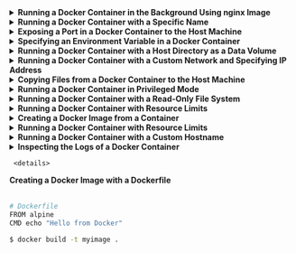 <details>
<summary><b>Running a Docker Container in the Background Using nginx Image</b></summary><br>
  
```bash
$ docker run -d nginx
```
  </details>
 
 <details>
<summary><b>Running a Docker Container with a Specific Name</b></summary><br>
  
```bash
$ docker run --name web-server nginx
```
  </details>
  
  <details>
<summary><b>Exposing a Port in a Docker Container to the Host Machine</b></summary><br>
  
```bash
$ docker run -p 8080:80 nginx
```
- The above command runs an Nginx container and maps the container's port 80 to the host's port 8080. 
This means that you can access the Nginx server running in the container at http://localhost:8080. 
The -p option maps the host port to the container port.
  </details>
  
  <details>
<summary><b>Specifying an Environment Variable in a Docker Container</b></summary><br>
  
```bash
$ docker run -e MESSAGE='Hello from Docker' alpine echo $MESSAGE
```
  - The above command runs an Alpine container and sets an environment variable MESSAGE to Hello from Docker. 
  The -e option sets an environment variable in the container. In the command, echo $MESSAGE prints the value of the environment variable.
  </details>
  
  <details>
<summary><b>Running a Docker Container with a Host Directory as a Data Volume</b></summary><br>
  
```bash
$ docker run -v $(pwd)/html:/usr/share/nginx/html nginx
```
  - The above command runs an Nginx container and mounts the current working directory ($(pwd)) as a data volume in the container at the path /usr/share/nginx/html. 
  This means that any changes made to the files in the data volume will persist even after the container is deleted. 
  The -v option mounts a host directory as a data volume in the container.
  </details>
  
 
  <details>
<summary><b>Running a Docker Container with a Custom Network and Specifying IP Address</b></summary><br>
  
```bash
$ docker network create mynetwork
$ docker run --net=mynetwork --ip=172.18.0.100 nginx
```

  </details>
  
  <details>
<summary><b>Copying Files from a Docker Container to the Host Machine</b></summary><br>
  
```bash
$ docker create --name mycontainer alpine
$ docker cp mycontainer:/etc/passwd .

```
  </details>
  
  <details>
<summary><b>Running a Docker Container in Privileged Mode</b></summary><br>
  
```bash
$ docker run --privileged nginx
```
  - The above command runs an Nginx container in privileged mode. The --privileged option gives the container full access to the host machine's resources, including access to all devices.
  </details>
  
  
  <details>
<summary><b>Running a Docker Container with a Read-Only File System</b></summary><br>
  
```bash
$ docker run --read-only nginx
```
  - The above command runs an Nginx container with a read-only file system. The --read-only option makes the container's file system read-only, preventing any changes to the file system from within the container.
  </details>
  
  <details>
<summary><b>Running a Docker Container with Resource Limits</b></summary><br>
  
```bash
$ docker run --memory 512m --cpus 2 nginx
```
  </details>
  
  <details>
<summary><b>Creating a Docker Image from a Container</b></summary><br>
  
```bash
$ docker run --name mycontainer alpine
$ docker commit mycontainer myimage
```
  - The above command creates an Alpine container with a name mycontainer and then creates an image myimage from the container. The docker commit command creates an image from a container's changes.
  </details>
  
   <details>
<summary><b>Running a Docker Container with Resource Limits</b></summary><br>
  
```bash
$ docker run --memory 512m --cpus 2 nginx
```
  </details>
  
   <details>
<summary><b>Running a Docker Container with a Custom Hostname
</b></summary><br>
  
```bash
$ docker run --hostname customhostname nginx

```
  </details>
  
   <details>
<summary><b>Inspecting the Logs of a Docker Container</b></summary><br>
  
```bash
$ docker run --name mycontainer alpine echo "Hello from Docker"
$ docker logs mycontainer

```
  </details>
  
     <details>
<summary><b>Creating a Docker Image with a Dockerfile
</b></summary><br>
  
```bash
# Dockerfile
FROM alpine
CMD echo "Hello from Docker"
 ``` 
```bash
$ docker build -t myimage .

```
  </details>
  
  
  
  
  
